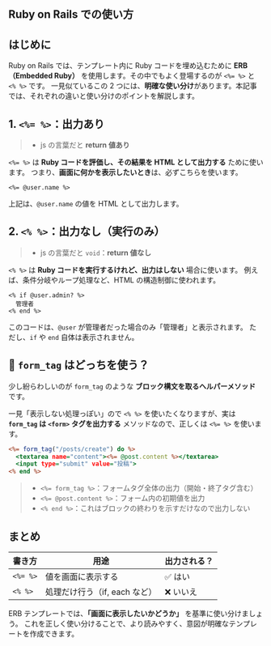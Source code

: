 ## Ruby on Rails での使い方

## はじめに

Ruby on Rails では、テンプレート内に Ruby コードを埋め込むために **ERB（Embedded Ruby）** を使用します。その中でもよく登場するのが `<%= %>` と `<% %>` です。
一見似ているこの 2 つには、**明確な使い分け**があります。本記事では、それぞれの違いと使い分けのポイントを解説します。

## 1. `<%= %>`：出力あり

> - js の言葉だと **return 値あり**

`<%= %>` は **Ruby コードを評価し、その結果を HTML として出力する** ために使います。
つまり、**画面に何かを表示したいとき**は、必ずこちらを使います。

```erb
<%= @user.name %>
```

上記は、`@user.name` の値を HTML として出力します。

## 2. `<% %>`：出力なし（実行のみ）

> - js の言葉だと `void`：**return 値なし**

`<% %>` は **Ruby コードを実行するけれど、出力はしない** 場合に使います。
例えば、条件分岐やループ処理など、HTML の構造制御に使われます。

```erb
<% if @user.admin? %>
  管理者
<% end %>
```

このコードは、`@user` が管理者だった場合のみ「管理者」と表示されます。
ただし、`if` や `end` 自体は表示されません。

## 🤔 `form_tag` はどっちを使う？

少し紛らわしいのが `form_tag` のような **ブロック構文を取るヘルパーメソッド** です。

一見「表示しない処理っぽい」ので `<% %>` を使いたくなりますが、実は **`form_tag` は `<form>` タグを出力する** メソッドなので、正しくは `<%= %>` を使います。

```erb:new.html.erb
<%= form_tag("/posts/create") do %>
  <textarea name="content"><%= @post.content %></textarea>
  <input type="submit" value="投稿">
<% end %>
```

> - `<%= form_tag %>`：フォームタグ全体の出力（開始・終了タグ含む）
> - `<%= @post.content %>`：フォーム内の初期値を出力
> - `<% end %>`：これはブロックの終わりを示すだけなので出力しない

## まとめ

| 書き方   | 用途                          | 出力される？ |
| -------- | ----------------------------- | ------------ |
| `<%= %>` | 値を画面に表示する            | ✅ はい      |
| `<% %>`  | 処理だけ行う（if, each など） | ❌ いいえ    |

ERB テンプレートでは、**「画面に表示したいかどうか」** を基準に使い分けましょう。
これを正しく使い分けることで、より読みやすく、意図が明確なテンプレートを作成できます。
